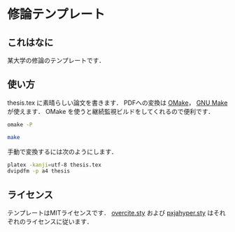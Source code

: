 修論テンプレート
=====

## これはなに

某大学の修論のテンプレートです．


## 使い方

thesis.tex に素晴らしい論文を書きます．
PDFへの変換は [OMake](http://omake.metaprl.org/index.html)，
[GNU Make](http://www.gnu.org/software/make/)が使えます．
OMake を使うと継続監視ビルドをしてくれるので便利です．

``` bash
omake -P
```

``` bash
make
```

手動で変換するには次のようにします．

``` bash
platex -kanji=utf-8 thesis.tex
dvipdfm -p a4 thesis
```

## ライセンス
テンプレートはMITライセンスです．
[overcite.sty](http://www.ctan.org/tex-archive/macros/latex/contrib/cite) および
[pxjahyper.sty](https://github.com/zr-tex8r/PXjahyper) はそれぞれのライセンスに従います．

